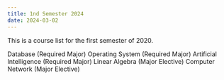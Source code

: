 ```yaml
---
title: 1nd Semester 2024
date: 2024-03-02
---
```


This is a course list for the first semester of 2020.
<!--more-->
Database (Required Major)
Operating System (Required Major)
Artificial Intelligence (Required Major)
Linear Algebra (Major Elective)
Computer Network (Major Elective)